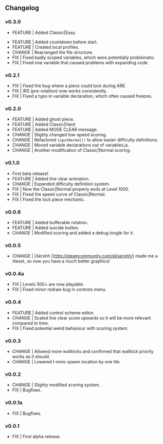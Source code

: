 ## Changelog

### v0.3.0
  * FEATURE | Added Classic|Easy.
  <!-- * FEATURE | Added Ghost|Normal. -->
  * FEATURE | Added countdown before start.
  * FEATURE | Created local profiles.
  * CHANGE | Rearranged the file structure.
  * FIX | Fixed badly scoped variables, which were potentially problematic.
  * FIX | Fixed one variable that caused problems with expanding code.

### v0.2.1
  * FIX | Fixed the bug where a piece could lock during ARE.
  * FIX | IRS (pre-rotation) now works consistently.
  * FIX | Fixed a typo in variable declaration, which often caused freezes.

### v0.2.0
  * FEATURE | Added ghost piece.
  * FEATURE | Added Classic|Hard
  * FEATURE | Added MODE CLEAR message.
  * CHANGE | Slighty changed low-speed scoring.
  * CHANGE | Refactored `inputNormal()` to allow easier difficulty definitions.
  * CHANGE | Moved variable declarations out of variables.js.
  * CHANGE | Another modification of Classic|Normal scoring.

### v0.1.0
  * First beta release!
  * FEATURE | Added line clear animation.
  * CHANGE | Expanded difficulty definition system.
  * FIX | Now the Classic|Normal properly ends at Level 1000.
  * FIX | Fixed the speed curve of Classic|Normal.
  * FIX | Fixed the lock piece mechanic.

### v0.0.6
  * FEATURE | Added bufferable rotation.
  * FEATURE | Added suicide button.
  * CHANGE | Modified scoring and added a debug toogle for it.

### v0.0.5
  * CHANGE | [Xershh |(http://steamcommunity.com/id/xershh/) made me a tileset, so now you have a much better graphics!

### v0.0.4a
  * FIX | Levels 500+ are now playable.
  * FIX | Fixed minor redraw bug in controls menu.

### v0.0.4
  * FEATURE | Added control scheme editor.
  * CHANGE | Scaled line clear score upwards so it will be more relevant compared to time.
  * FIX | Fixed potential weird behaviour with scoring system.

### v0.0.3
  * CHANGE | Allowed more wallkicks and confirmed that wallkick priority works as it should.
  * CHANGE | Lowered I-mino spawn location by one tile.

### v0.0.2
  * CHANGE | Slighty modified scoring system.
  * FIX | Bugfixes.

### v0.0.1a
  * FIX | Bugfixes.

### v0.0.1
  * FIX | First alpha release.
